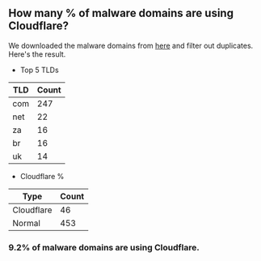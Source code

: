 ## How many % of malware domains are using Cloudflare?


We downloaded the malware domains from [here](https://urlhaus.abuse.ch) and filter out duplicates.
Here's the result.


[//]: # (start replacement)


- Top 5 TLDs

| TLD | Count |
| --- | --- |
| com | 247 |
| net | 22 |
| za | 16 |
| br | 16 |
| uk | 14 |


- Cloudflare %

| Type | Count |
| --- | --- |
| Cloudflare | 46 |
| Normal | 453 |


### 9.2% of malware domains are using Cloudflare.